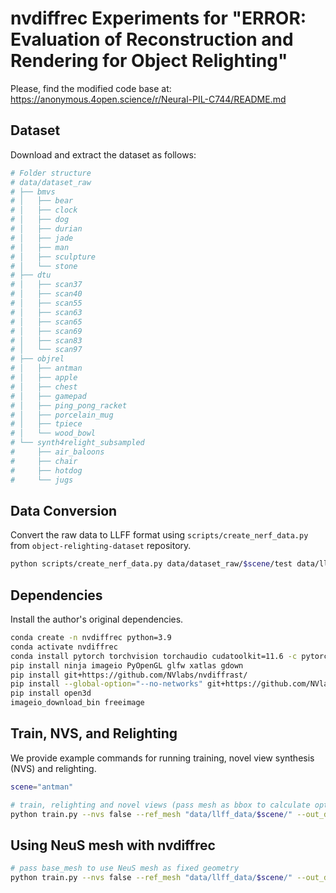 # nvdiffrec Experiments for "ERROR: Evaluation of Reconstruction and Rendering for Object Relighting"

Please, find the modified code base at: https://anonymous.4open.science/r/Neural-PIL-C744/README.md

## Dataset

Download and extract the dataset as follows:

```bash
# Folder structure
# data/dataset_raw
# ├── bmvs
# │   ├── bear
# │   ├── clock
# │   ├── dog
# │   ├── durian
# │   ├── jade
# │   ├── man
# │   ├── sculpture
# │   └── stone
# ├── dtu
# │   ├── scan37
# │   ├── scan40
# │   ├── scan55
# │   ├── scan63
# │   ├── scan65
# │   ├── scan69
# │   ├── scan83
# │   └── scan97
# ├── objrel
# │   ├── antman
# │   ├── apple
# │   ├── chest
# │   ├── gamepad
# │   ├── ping_pong_racket
# │   ├── porcelain_mug
# │   ├── tpiece
# │   └── wood_bowl
# └── synth4relight_subsampled
#     ├── air_baloons
#     ├── chair
#     ├── hotdog
#     └── jugs
```

## Data Conversion

Convert the raw data to LLFF format using `scripts/create_nerf_data.py` from `object-relighting-dataset` repository.

```bash
python scripts/create_nerf_data.py data/dataset_raw/$scene/test data/llff_data/$scene --overwrite
```


## Dependencies

Install the author's original dependencies.

```bash
conda create -n nvdiffrec python=3.9
conda activate nvdiffrec
conda install pytorch torchvision torchaudio cudatoolkit=11.6 -c pytorch -c conda-forge
pip install ninja imageio PyOpenGL glfw xatlas gdown
pip install git+https://github.com/NVlabs/nvdiffrast/
pip install --global-option="--no-networks" git+https://github.com/NVlabs/tiny-cuda-nn#subdirectory=bindings/torch
pip install open3d
imageio_download_bin freeimage
```


## Train, NVS, and Relighting

We provide example commands for running training, novel view synthesis (NVS)
and relighting.

```bash
scene="antman"

# train, relighting and novel views (pass mesh as bbox to calculate optimal mesh scale)
python train.py --nvs false --ref_mesh "data/llff_data/$scene/" --out_dir out/$scene --bbox data/dataset_raw/$scene/test/neus_mesh.ply --envmap_dir data/dataset_raw/$scene/test/
```

## Using NeuS mesh with nvdiffrec

```bash
# pass base_mesh to use NeuS mesh as fixed geometry
python train.py --nvs false --ref_mesh "data/llff_data/$scene/" --out_dir out/$scene --bbox data/dataset_raw/$scene/test/neus_mesh.ply --envmap_dir data/dataset_raw/$scene/test/ --base_mesh data/dataset_raw/$scene/test/neus_mesh.ply

```
